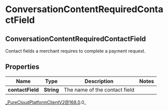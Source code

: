 # ConversationContentRequiredContactField

## ConversationContentRequiredContactField
Contact fields a merchant requires to complete a payment request.

## Properties

|Name | Type | Description | Notes|
|------------ | ------------- | ------------- | -------------|
| **contactField** | **String** | The name of the contact field | |



_PureCloudPlatformClientV2@168.0.0_
